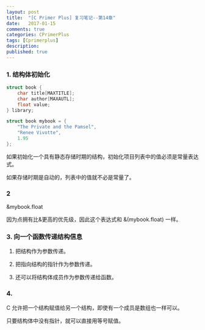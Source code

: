 ```yaml
---
layout: post
title:  "[C Primer Plus] 复习笔记--第14章"
date:   2017-01-15
comments: true
categories: CPrimerPlus
tags: [Cprimerplus]
description:
published: true
---
```


### 1. 结构体初始化

```cpp
struct book {
	char title[MAXTITLE];
	char author[MAXAUTL];
	float value;
} library;

struct book mybook = {
	"The Private and the Pamsel",
	"Renee Vivotte",
	1.95
};
```

如果初始化一个具有静态存储时期的结构，初始化项目列表中的值必须是常量表达式。

如果存储时期是自动的，列表中的值就不必是常量了。


### 2 

&mybook.float

因为点拥有比&更高的优先级，因此这个表达式和 &(mybook.float) 一样。


### 3. 向一个函数传递结构信息

1. 把结构作为参数传递。

2. 把指向结构的指针作为参数传递。

3. 还可以将结构体成员作为参数传递给函数。


### 4. 

C 允许把一个结构赋值给另一个结构，即使有一个成员是数组也一样可以。

只要结构体中没有指针，就可以直接用等号赋值。


